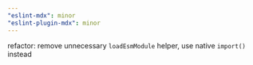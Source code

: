 ```yaml
---
"eslint-mdx": minor
"eslint-plugin-mdx": minor
---
```


refactor: remove unnecessary `loadEsmModule` helper, use native `import()` instead
